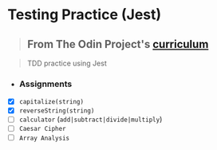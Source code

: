 # Testing Practice (Jest)

> ## From The Odin Project's [curriculum](https://www.theodinproject.com/lessons/testing-practice)

> TDD practice using Jest

- ### Assignments
- [x] `capitalize(string)`
- [x] `reverseString(string)`
- [ ] `calculator` (`add|subtract|divide|multiply`)
- [ ] `Caesar Cipher`
- [ ] `Array Analysis`
